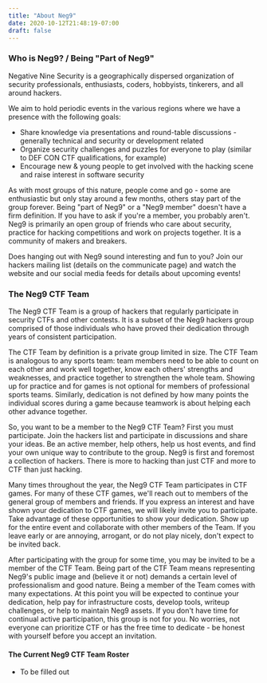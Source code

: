 ```yaml
---
title: "About Neg9"
date: 2020-10-12T21:48:19-07:00
draft: false
---
```


### Who is Neg9? / Being "Part of Neg9"

Negative Nine Security is a geographically dispersed organization of security professionals, enthusiasts, coders, hobbyists, tinkerers, and all around hackers.

We aim to hold periodic events in the various regions where we have a presence with the following goals:

* Share knowledge via presentations and round-table discussions - generally technical and security or development related
* Organize security challenges and puzzles for everyone to play (similar to DEF CON CTF qualifications, for example)
* Encourage new & young people to get involved with the hacking scene and raise interest in software security

As with most groups of this nature, people come and go - some are enthusiastic but only stay around a few months, others stay part of the group forever. Being "part of Neg9" or a "Neg9 member" doesn't have a firm definition. If you have to ask if you're a member, you probably aren't. Neg9 is primarily an open group of friends who care about security, practice for hacking competitions and work on projects together. It is a community of makers and breakers.

Does hanging out with Neg9 sound interesting and fun to you? Join our hackers mailing list (details on the communicate page) and watch the website and our social media feeds for details about upcoming events!

### The Neg9 CTF Team

The Neg9 CTF Team is a group of hackers that regularly participate in security CTFs and other contests. It is a subset of the Neg9 hackers group comprised of those individuals who have proved their dedication through years of consistent participation.

The CTF Team by definition is a private group limited in size. The CTF Team is analogous to any sports team: team members need to be able to count on each other and work well together, know each others' strengths and weaknesses, and practice together to strengthen the whole team. Showing up for practice and for games is not optional for members of professional sports teams. Similarly, dedication is not defined by how many points the individual scores during a game because teamwork is about helping each other advance together.

So, you want to be a member to the Neg9 CTF Team? First you must participate. Join the hackers list and participate in discussions and share your ideas. Be an active member, help others, help us host events, and find your own unique way to contribute to the group. Neg9 is first and foremost a collection of hackers. There is more to hacking than just CTF and more to CTF than just hacking.

Many times throughout the year, the Neg9 CTF Team participates in CTF games. For many of these CTF games, we'll reach out to members of the general group of members and friends. If you express an interest and have shown your dedication to CTF games, we will likely invite you to participate. Take advantage of these opportunities to show your dedication. Show up for the entire event and collaborate with other members of the Team. If you leave early or are annoying, arrogant, or do not play nicely, don't expect to be invited back.

After participating with the group for some time, you may be invited to be a member of the CTF Team. Being part of the CTF Team means representing Neg9's public image and (believe it or not) demands a certain level of professionalism and good nature. Being a member of the Team comes with many expectations. At this point you will be expected to continue your dedication, help pay for infrastructure costs, develop tools, writeup challenges, or help to maintain Neg9 assets. If you don't have time for continual active participation, this group is not for you. No worries, not everyone can prioritize CTF or has the free time to dedicate - be honest with yourself before you accept an invitation.

#### The Current Neg9 CTF Team Roster

* To be filled out
